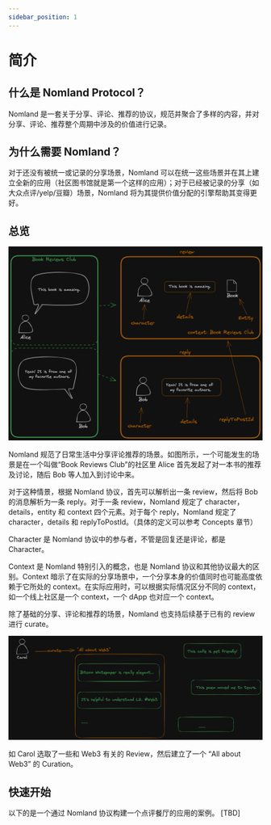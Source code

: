 ```yaml
---
sidebar_position: 1
---
```


# 简介


## 什么是 Nomland Protocol？

Nomland 是一套关于分享、评论、推荐的协议，规范并聚合了多样的内容，并对分享、评论、推荐整个周期中涉及的价值进行记录。


## 为什么需要 Nomland？

对于还没有被统一或记录的分享场景，Nomland 可以在统一这些场景并在其上建立全新的应用（社区图书馆就是第一个这样的应用）；对于已经被记录的分享（如大众点评/yelp/豆瓣）场景，Nomland 将为其提供价值分配的引擎帮助其变得更好。

## 总览
![Locale Dropdown](./img/nomland-overview.png)

Nomland 规范了日常生活中分享评论推荐的场景。如图所示，一个可能发生的场景是在一个叫做“Book Reviews Club”的社区里 Alice 首先发起了对一本书的推荐及讨论，随后 Bob 等人加入到讨论中来。

对于这种情景，根据 Nomland 协议，首先可以解析出一条 review，然后将 Bob 的消息解析为一条 reply。对于一条 review，Nomland 规定了 character，details，entity 和 context 四个元素。对于每个 reply，Nomland 规定了 character，details 和 replyToPostId。（具体的定义可以参考 Concepts 章节）

Character 是 Nomland 协议中的参与者，不管是回复还是评论，都是 Character。

Context 是 Nomland 特别引入的概念，也是 Nomland 协议和其他协议最大的区别。Context 暗示了在实际的分享场景中，一个分享本身的价值同时也可能高度依赖于它所处的 context。在实际应用时，可以根据实际情况区分不同的 context，如一个线上社区是一个 context，一个 dApp 也对应一个 context。

除了基础的分享、评论和推荐的场景，Nomland 也支持后续基于已有的 review 进行 curate。

![Locale Dropdown](./img/nomland-curation.png)

如 Carol 选取了一些和 Web3 有关的 Review，然后建立了一个 “All about Web3” 的 Curation。

## 快速开始

以下的是一个通过 Nomland 协议构建一个点评餐厅的应用的案例。
[TBD]